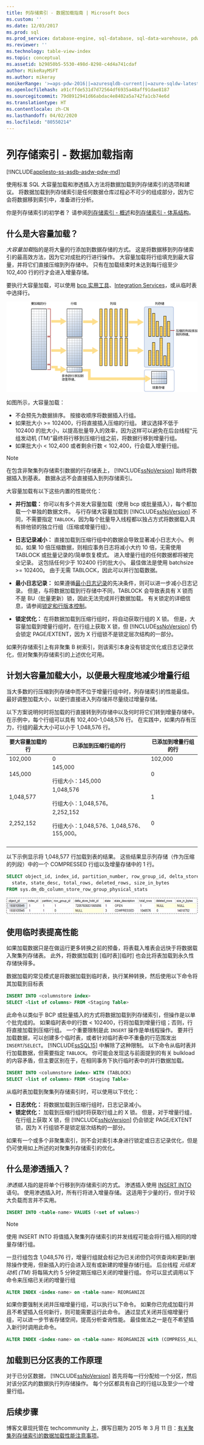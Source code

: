 ```yaml
---
title: 列存储索引 - 数据加载指南 | Microsoft Docs
ms.custom: ''
ms.date: 12/03/2017
ms.prod: sql
ms.prod_service: database-engine, sql-database, sql-data-warehouse, pdw
ms.reviewer: ''
ms.technology: table-view-index
ms.topic: conceptual
ms.assetid: b29850b5-5530-498d-8298-c4d4a741cdaf
author: MikeRayMSFT
ms.author: mikeray
monikerRange: '>=aps-pdw-2016||=azuresqldb-current||=azure-sqldw-latest||>=sql-server-2016||=sqlallproducts-allversions||>=sql-server-linux-2017||=azuresqldb-mi-current'
ms.openlocfilehash: a91cffde531d7d72564df6935a48aff91dae8187
ms.sourcegitcommit: 79d8912941d66abdac4e8402a5a742fa1cb74e6d
ms.translationtype: HT
ms.contentlocale: zh-CN
ms.lasthandoff: 04/02/2020
ms.locfileid: "80550214"
---
```

# <a name="columnstore-indexes---data-loading-guidance"></a>列存储索引 - 数据加载指南

[!INCLUDE[appliesto-ss-asdb-asdw-pdw-md](../../includes/appliesto-ss-asdb-asdw-pdw-md.md)]

使用标准 SQL 大容量加载和渗透插入方法将数据加载到列存储索引的选项和建议。 将数据加载到列存储索引是任何数据仓库过程必不可少的组成部分，因为它会将数据移到索引中，准备进行分析。
  
 你是列存储索引的初学者？ 请参阅[列存储索引 - 概述](../../relational-databases/indexes/columnstore-indexes-overview.md)和[列存储索引 - 体系结构](../../relational-databases/sql-server-index-design-guide.md#columnstore_index)。
  
## <a name="what-is-bulk-loading"></a>什么是大容量加载？
*大容量加载*指的是将大量的行添加到数据存储的方式。 这是将数据移到列存储索引的最高效方法，因为它对成批的行进行操作。 大容量加载将行组填充到最大容量，并将它们直接压缩到列存储中。 只有在加载结束时未达到每行组至少 102,400 行的行才会进入增量存储。  

要执行大容量加载，可以使用 [bcp 实用工具](../../tools/bcp-utility.md)、[Integration Services](../../integration-services/sql-server-integration-services.md)，或从临时表中选择行。

![加载到聚集列存储索引中](../../relational-databases/indexes/media/sql-server-pdw-columnstore-loadprocess.gif "加载到聚集列存储索引中")  
  
如图所示，大容量加载：
  
- 不会预先为数据排序。 按接收顺序将数据插入行组。
- 如果批大小 >= 102400，行将直接插入压缩的行组。 建议选择不低于 102400 的批大小，以提高批量导入的效率，因为这样可以避免在后台线程“元组发动机 (TM)”最终将行移到压缩行组之前，将数据行移到增量行组。
- 如果批大小 < 102,400 或者剩余行数 < 102,400，行会载入增量行组。

> [!NOTE]
> 在包含非聚集列存储索引数据的行存储表上， [!INCLUDE[ssNoVersion](../../includes/ssnoversion-md.md)] 始终将数据插入到基表。 数据永远不会直接插入到列存储索引。  

大容量加载有以下这些内置的性能优化：
-   **并行加载：** 你可以有多个并发大容量加载（使用 bcp 或批量插入），每个都加载一个单独的数据文件。 与行存储大容量加载到 [!INCLUDE[ssNoVersion](../../includes/ssnoversion-md.md)] 不同，不需要指定 `TABLOCK`，因为每个批量导入线程都以独占方式将数据载入具有排他锁的独立行组（压缩或增量行组）。 

-   **日志记录减小：** 直接加载到压缩行组中的数据会导致显著减小日志大小。 例如，如果 10 倍压缩数据，则相应事务日志将减小大约 10 倍，无需使用 TABLOCK 或批量记录的/简单恢复模式。 进入增量行组的任何数据都将被完全记录。 这包括任何少于 102400 行的批大小。  最佳做法是使用 batchsize >= 102400。 由于无需 TABLOCK，因此可以并行加载数据。 

-   **最小日志记录：** 如果遵循[最小日志记录](../import-export/prerequisites-for-minimal-logging-in-bulk-import.md)的先决条件，则可以进一步减小日志记录。 但是，与将数据加载到行存储中不同，TABLOCK 会导致表具有 X 锁而不是 BU（批量更新）锁，因此无法完成并行数据加载。 有关锁定的详细信息，请参阅[锁定和行版本控制](../sql-server-transaction-locking-and-row-versioning-guide.md)。

-   **锁定优化：** 在将数据加载到压缩行组时，将自动获取行组的 X 锁。 但是，大容量加载到增量行组时，在行组上获取 X 锁，但 [!INCLUDE[ssNoVersion](../../includes/ssnoversion-md.md)] 仍会锁定 PAGE/EXTENT，因为 X 行组锁不是锁定层次结构的一部分。  
  
如果列存储索引上有非聚集 B 树索引，则该索引本身没有锁定优化或日志记录优化，但对聚集列存储索引的上述优化可用。  
  
## <a name="plan-bulk-load-sizes-to-minimize-delta-rowgroups"></a>计划大容量加载大小，以便最大程度地减少增量行组
当大多数的行压缩到列存储中而不位于增量行组中时，列存储索引的性能最佳。 最好调整加载大小，以便行直接进入列存储并尽量绕过增量存储。

以下方案说明何时将加载的行直接转到列存储中以及何时将它们转到增量存储中。 在示例中，每个行组可以具有 102,400-1,048,576 行。 在实践中，如果内存有压力，行组的最大大小可以小于 1,048,576 行。  
  
|要大容量加载的行|已添加到压缩行组的行|已添加到增量行组的行|  
|-----------------------|-------------------------------------------|--------------------------------------|  
|102,000|0|102,000|  
|145,000|145,000<br /><br /> 行组大小：145,000|0|  
|1,048,577|1,048,576<br /><br /> 行组大小：1,048,576。|1|  
|2,252,152|2,252,152<br /><br /> 行组大小：1,048,576、1,048,576、155,000。|0|  
| &nbsp; | &nbsp; | &nbsp; |
  
 以下示例显示将 1,048,577 行加载到表的结果。 这些结果显示列存储（作为压缩的列段）中的一个 COMPRESSED 行组以及增量存储中的 1 行。  
  
```sql  
SELECT object_id, index_id, partition_number, row_group_id, delta_store_hobt_id, 
  state, state_desc, total_rows, deleted_rows, size_in_bytes   
FROM sys.dm_db_column_store_row_group_physical_stats  
```  
  
 ![用于批量加载的行组和增量存储](../../relational-databases/indexes/media/sql-server-pdw-columnstore-batchload.gif "用于批量加载的行组和增量存储")  
  
## <a name="use-a-staging-table-to-improve-performance"></a>使用临时表提高性能
如果加载数据只是在做运行更多转换之前的预备，将表载入堆表会远快于将数据载入聚集列存储表。 此外，将数据加载到 [临时表][临时] 也会比将表加载到永久性存储快得多。  

 数据加载的常见模式是将数据加载到临时表，执行某种转换，然后使用以下命令将其加载到目标表  
  
```sql  
INSERT INTO <columnstore index>  
SELECT <list of columns> FROM <Staging Table>  
```  
  
 此命令以类似于 BCP 或批量插入的方式将数据加载到列存储索引，但操作是以单个批完成的。 如果临时表中的行数 < 102400，行将加载到增量行组；否则，行将直接加载到压缩行组。 一个重要限制是此 `INSERT` 操作是单线程操作。 要并行加载数据，可以创建多个临时表，或者针对临时表中不重叠的行范围发出 `INSERT`/`SELECT`。 [!INCLUDE[ssSQL15](../../includes/sssql15-md.md)] 中解除了这种限制。 以下命令从临时表并行加载数据，但需要指定 `TABLOCK`。 你可能会发现这与前面提到的有关 bulkload 的内容矛盾，但主要区别在于，在相同事务下执行临时表中的并行数据加载。
  
```sql  
INSERT INTO <columnstore index> WITH (TABLOCK) 
SELECT <list of columns> FROM <Staging Table>  
```  
  
 从临时表加载到聚集列存储索引时，可以使用以下优化：
-   **日志优化：** 将数据加载到压缩行组时，日志记录减小。   
-   **锁定优化：** 加载到压缩行组时将获取行组上的 X 锁。 但是，对于增量行组，在行组上获取 X 锁，但 [!INCLUDE[ssNoVersion](../../includes/ssnoversion-md.md)] 仍会锁定 PAGE/EXTENT 锁，因为 X 行组锁不是锁定层次结构的一部分。  
  
 如果有一个或多个非聚集索引，则不会对索引本身进行锁定或日志记录优化，但是仍可使用如上所述的对聚集列存储索引的优化。  
  
## <a name="what-is-trickle-insert"></a>什么是渗透插入？

*渗透插入*指的是将单个行移到列存储索引的方式。 渗透插入使用 [INSERT INTO](../../t-sql/statements/insert-transact-sql.md) 语句。 使用渗透插入时，所有行将进入增量存储。 这适用于少量的行，但对于较大负载而言并不实用。
  
```sql  
INSERT INTO <table-name> VALUES (<set of values>)  
```  
  
 > [!NOTE]
 > 使用 INSERT INTO 将值插入聚集列存储索引的并发线程可能会将行插入相同的增量存储行组。  
  
 一旦行组包含 1,048,576 行，增量行组就会标记为已关闭但仍可供查询和更新/删除操作使用，但新插入的行会进入现有或新建的增量存储行组。 后台线程 *元组发动机 (TM)* 将每隔大约 5 分钟定期压缩已关闭的增量行组。 你可以显式调用以下命令来压缩已关闭的增量行组  
  
```sql  
ALTER INDEX <index-name> on <table-name> REORGANIZE  
```  
  
 如果你要强制关闭并压缩增量行组，可以执行以下命令。 如果你已完成加载行并且不希望插入任何新行，则可能需要运行此命令。 通过显式关闭并压缩增量行组，可以进一步节省存储空间，提高分析查询性能。 最佳做法之一是在不希望插入新行时调用此命令。  
  
```sql  
ALTER INDEX <index-name> on <table-name> REORGANIZE with (COMPRESS_ALL_ROW_GROUPS = ON)  
```  
  
## <a name="how-loading-into-a-partitioned-table-works"></a>加载到已分区表的工作原理  
 对于已分区数据， [!INCLUDE[ssNoVersion](../../includes/ssnoversion-md.md)] 首先将每一行分配给一个分区，然后对该分区内的数据执行列存储操作。 每个分区都具有自己的行组以及至少一个增量行组。  
  
## <a name="next-steps"></a>后续步骤

博客文章现托管在 techcommunity  上，撰写日期为 2015 年 3 月 11 日：[有关聚集列存储索引的数据加载性能注意事项](https://techcommunity.microsoft.com/t5/DataCAT/Data-Loading-performance-considerations-with-Clustered/ba-p/305223)。
